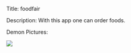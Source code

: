 Title:
foodfair

Description:
With this app one can order foods.

Demon Pictures:

<img src="https://github.com/khaledmorshed/Foodfair-user-app/issues/6"/>

